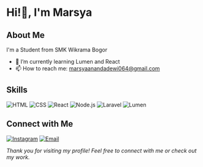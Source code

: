 # Hi!👋, I'm Marsya

## About Me

I'm a Student from SMK Wikrama Bogor

- 🌱 I’m currently learning Lumen and React
- 📫 How to reach me: marsyaanandadewi064@gmail.com


## Skills

![HTML](https://img.shields.io/badge/HTML5-E34F26?style=for-the-badge&logo=html5&logoColor=white)
![CSS](https://img.shields.io/badge/CSS3-1572B6?style=for-the-badge&logo=css3&logoColor=white)
![React](https://img.shields.io/badge/React-61DAFB?style=for-the-badge&logo=react&logoColor=black)
![Node.js](https://img.shields.io/badge/Node.js-339933?style=for-the-badge&logo=nodedotjs&logoColor=white)
![Laravel](https://img.shields.io/badge/Laravel-FF2D20?style=for-the-badge&logo=laravel&logoColor=white)
![Lumen](https://img.shields.io/badge/Lumen-E74430?style=for-the-badge&logo=lumen&logoColor=white)

## Connect with Me

[![Instagram](https://img.shields.io/badge/Instagram-E4405F?style=for-the-badge&logo=instagram&logoColor=white)](https://instagram.com/syamarsyaa_)
[![Email](https://img.shields.io/badge/Email-D14836?style=for-the-badge&logo=gmail&logoColor=white)](mailto:marsyaanandadewi064@gmail.com)




*Thank you for visiting my profile! Feel free to connect with me or check out my work.*
